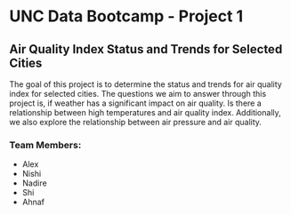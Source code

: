 # UNC Data Bootcamp - Project 1

## Air Quality Index Status and Trends for Selected Cities

The goal of this project is to determine the status and trends for air quality index for selected cities. 
The questions we aim to answer through this project is, if weather has a significant impact on air quality. Is there a relationship between high temperatures and air quality index.  Additionally, we also explore the relationship between air pressure and air quality. 


### Team Members:

* Alex
* Nishi
* Nadire
* Shi
* Ahnaf 
